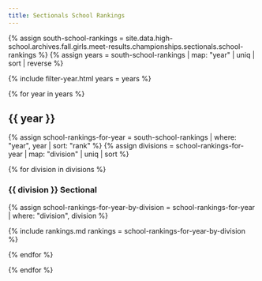 ```yaml
---
title: Sectionals School Rankings
---
```


{% assign south-school-rankings = site.data.high-school.archives.fall.girls.meet-results.championships.sectionals.school-rankings %}
{% assign years = south-school-rankings | map: "year" | uniq | sort | reverse %}

{% include filter-year.html
  years = years %}

{% for year in years %}

<div class="filter-section" data-option="year" data-section="{{ year }}" markdown="1">

## {{ year }}

{% assign school-rankings-for-year = south-school-rankings | where: "year", year | sort: "rank" %}
{% assign divisions = school-rankings-for-year | map: "division" | uniq | sort %}

{% for division in divisions %}

### {{ division }} Sectional

{% assign school-rankings-for-year-by-division = school-rankings-for-year | where: "division", division %}

{% include rankings.md
    rankings = school-rankings-for-year-by-division %}

{% endfor %}

</div>

{% endfor %}
